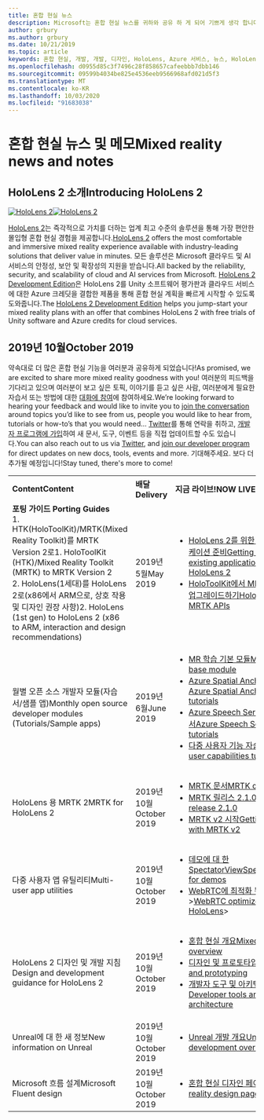 ```yaml
---
title: 혼합 현실 뉴스
description: Microsoft는 혼합 현실 뉴스를 귀하와 공유 하 게 되어 기쁘게 생각 합니다. 사용자 의견을 기다리고 있으며 대화를 참여 하도록 초대 하 고 싶습니다.
author: grbury
ms.author: grbury
ms.date: 10/21/2019
ms.topic: article
keywords: 혼합 현실, 개발, 개발, 디자인, HoloLens, Azure 서비스, 뉴스, HoloLens 2
ms.openlocfilehash: d0955d85c3f7496c28f858657cafeebbb7dbb146
ms.sourcegitcommit: 09599b4034be825e4536eeb9566968afd021d5f3
ms.translationtype: MT
ms.contentlocale: ko-KR
ms.lasthandoff: 10/03/2020
ms.locfileid: "91683038"
---
```

# <a name="mixed-reality-news-and-notes"></a><span data-ttu-id="6c86f-105">혼합 현실 뉴스 및 메모</span><span class="sxs-lookup"><span data-stu-id="6c86f-105">Mixed reality news and notes</span></span>

## <a name="introducing-hololens-2"></a><span data-ttu-id="6c86f-106">HoloLens 2 소개</span><span class="sxs-lookup"><span data-stu-id="6c86f-106">Introducing HoloLens 2</span></span>

<span data-ttu-id="6c86f-107">[![HoloLens 2](images/hololens2.jpg)](https://www.microsoft.com/hololens/hardware)</span><span class="sxs-lookup"><span data-stu-id="6c86f-107">[![HoloLens 2](images/hololens2.jpg)](https://www.microsoft.com/hololens/hardware)</span></span>

<span data-ttu-id="6c86f-108">[HoloLens 2](https://www.microsoft.com/hololens/hardware)는 즉각적으로 가치를 더하는 업계 최고 수준의 솔루션을 통해 가장 편안한 몰입형 혼합 현실 경험을 제공합니다.</span><span class="sxs-lookup"><span data-stu-id="6c86f-108">[HoloLens 2](https://www.microsoft.com/hololens/hardware) offers the most comfortable and immersive mixed reality experience available with industry-leading solutions that deliver value in minutes.</span></span> <span data-ttu-id="6c86f-109">모든 솔루션은 Microsoft 클라우드 및 AI 서비스의 안정성, 보안 및 확장성의 지원을 받습니다.</span><span class="sxs-lookup"><span data-stu-id="6c86f-109">All backed by the reliability, security, and scalability of cloud and AI services from Microsoft.</span></span> <span data-ttu-id="6c86f-110">[HoloLens 2 Development Edition](https://www.microsoft.com//hololens/developers)은 HoloLens 2를 Unity 소프트웨어 평가판과 클라우드 서비스에 대한 Azure 크레딧을 결합한 제품을 통해 혼합 현실 계획을 빠르게 시작할 수 있도록 도와줍니다.</span><span class="sxs-lookup"><span data-stu-id="6c86f-110">The [HoloLens 2 Development Edition](https://www.microsoft.com//hololens/developers) helps you jump-start your mixed reality plans with an offer that combines HoloLens 2 with free trials of Unity software and Azure credits for cloud services.</span></span>

## <a name="october-2019"></a><span data-ttu-id="6c86f-111">2019년 10월</span><span class="sxs-lookup"><span data-stu-id="6c86f-111">October 2019</span></span>

<span data-ttu-id="6c86f-112">약속대로 더 많은 혼합 현실 기능을 여러분과 공유하게 되었습니다!</span><span class="sxs-lookup"><span data-stu-id="6c86f-112">As promised, we are excited to share more mixed reality goodness with you!</span></span> <span data-ttu-id="6c86f-113">여러분의 피드백을 기다리고 있으며 여러분이 보고 싶은 토픽, 이야기를 듣고 싶은 사람, 여러분에게 필요한 자습서 또는 방법에 대한 [대화에 참여](https://holodevelopersslack.azurewebsites.net/)에 참여하세요.</span><span class="sxs-lookup"><span data-stu-id="6c86f-113">We’re looking forward to hearing your feedback and would like to invite you to [join the conversation](https://holodevelopersslack.azurewebsites.net/) around topics you’d like to see from us, people you would like to hear from, tutorials or how-to’s that you would need…</span></span> <span data-ttu-id="6c86f-114">[Twitter](https://twitter.com/MxdRealityDev)를 통해 연락을 취하고, [개발자 프로그램에 가입](https://aka.ms/iwantmr)하여 새 문서, 도구, 이벤트 등을 직접 업데이트할 수도 있습니다.</span><span class="sxs-lookup"><span data-stu-id="6c86f-114">You can also reach out to us via [Twitter](https://twitter.com/MxdRealityDev), and [join our developer program](https://aka.ms/iwantmr) for direct updates on new docs, tools, events and more.</span></span> <span data-ttu-id="6c86f-115">기대해주세요. 보다 더 추가될 예정입니다!</span><span class="sxs-lookup"><span data-stu-id="6c86f-115">Stay tuned, there's more to come!</span></span>

<table>
<tr>
<th style="width: 400px; text-align:left;"><span data-ttu-id="6c86f-116">Content</span><span class="sxs-lookup"><span data-stu-id="6c86f-116">Content</span></span></th><th style="width: 125px; text-align:left;"><span data-ttu-id="6c86f-117">배달</span><span class="sxs-lookup"><span data-stu-id="6c86f-117">Delivery</span></span></th><th style="width: 125px; text-align:left;"><span data-ttu-id="6c86f-118">지금 라이브!</span><span class="sxs-lookup"><span data-stu-id="6c86f-118">NOW LIVE!</span></span></th>
</tr> 
<tr>
<td><span data-ttu-id="6c86f-119"><b>포팅 가이드</b> </span><span class="sxs-lookup"><span data-stu-id="6c86f-119"><b>Porting Guides</b> </span></span><br><span data-ttu-id="6c86f-120">1. HTK(HoloToolKit)/MRTK(Mixed Reality Toolkit)를 MRTK Version 2로</span><span class="sxs-lookup"><span data-stu-id="6c86f-120">1. HoloToolKit (HTK)/Mixed Reality Toolkit (MRTK) to MRTK Version 2</span></span>
<br><span data-ttu-id="6c86f-121">2. HoloLens(1세대)를 HoloLens 2로(x86에서 ARM으로, 상호 작용 및 디자인 권장 사항)</span><span class="sxs-lookup"><span data-stu-id="6c86f-121">2. HoloLens (1st gen) to HoloLens 2 (x86 to ARM, interaction and design recommendations)</span></span>
</td></td><td><span data-ttu-id="6c86f-122">2019년 5월</span><span class="sxs-lookup"><span data-stu-id="6c86f-122">May 2019</span></span></td><td> <ul><li><span data-ttu-id="6c86f-123"><a href=https://docs.microsoft.com/windows/mixed-reality/mrtk-porting-guide>HoloLens 2를 위한 기존 애플리케이션 준비</a></span><span class="sxs-lookup"><span data-stu-id="6c86f-123"><a href=https://docs.microsoft.com/windows/mixed-reality/mrtk-porting-guide>Getting your existing application ready for HoloLens 2</a></span></span><li><span data-ttu-id="6c86f-124"><a href=https://microsoft.github.io/MixedRealityToolkit-Unity/Documentation/HTKToMRTKPortingGuide.html>HoloToolKit에서 MRTK API로 업그레이드하기</a></span><span class="sxs-lookup"><span data-stu-id="6c86f-124"><a href=https://microsoft.github.io/MixedRealityToolkit-Unity/Documentation/HTKToMRTKPortingGuide.html>HoloToolKit to MRTK APIs</a></span></span></td>
</tr>
<tr>
<td><span data-ttu-id="6c86f-125">월별 오픈 소스 개발자 모듈(자습서/샘플 앱)</span><span class="sxs-lookup"><span data-stu-id="6c86f-125">Monthly open source developer modules (Tutorials/Sample apps)</span></span></td><td><span data-ttu-id="6c86f-126">2019년 6월</span><span class="sxs-lookup"><span data-stu-id="6c86f-126">June 2019</span></span></td><td> <ul><li><span data-ttu-id="6c86f-127"><a href=https://docs.microsoft.com/windows/mixed-reality/mrlearning-base-ch1>MR 학습 기본 모듈</a></span><span class="sxs-lookup"><span data-stu-id="6c86f-127"><a href=https://docs.microsoft.com/windows/mixed-reality/mrlearning-base-ch1>MR learning base module</a></span></span><li><span data-ttu-id="6c86f-128"><a href=https://docs.microsoft.com/windows/mixed-reality/mrlearning-asa-ch1>Azure Spatial Anchors 자습서</a></span><span class="sxs-lookup"><span data-stu-id="6c86f-128"><a href=https://docs.microsoft.com/windows/mixed-reality/mrlearning-asa-ch1>Azure Spatial Anchors tutorials</a></span></span><li><span data-ttu-id="6c86f-129"><a href=https://docs.microsoft.com/windows/mixed-reality/mrlearning-speechsdk-ch1>Azure Speech Services 자습서</a></span><span class="sxs-lookup"><span data-stu-id="6c86f-129"><a href=https://docs.microsoft.com/windows/mixed-reality/mrlearning-speechsdk-ch1>Azure Speech Services tutorials</a></span></span><li><span data-ttu-id="6c86f-130"><a href=https://docs.microsoft.com/windows/mixed-reality/mrlearning-sharing(photon)-ch1>다중 사용자 기능 자습서</a></span><span class="sxs-lookup"><span data-stu-id="6c86f-130"><a href=https://docs.microsoft.com/windows/mixed-reality/mrlearning-sharing(photon)-ch1>Multi-user capabilities tutorials</a></span></span></td>
</tr>
<tr>
<td><span data-ttu-id="6c86f-131">HoloLens 용 MRTK 2</span><span class="sxs-lookup"><span data-stu-id="6c86f-131">MRTK for HoloLens 2</span></span></td><td><span data-ttu-id="6c86f-132">2019년 10월</span><span class="sxs-lookup"><span data-stu-id="6c86f-132">October 2019</span></span></td><td> <ul><li><span data-ttu-id="6c86f-133"><a href=https://microsoft.github.io/MixedRealityToolkit-Unity/Documentation/GettingStartedWithTheMRTK.html>MRTK 문서</a></span><span class="sxs-lookup"><span data-stu-id="6c86f-133"><a href=https://microsoft.github.io/MixedRealityToolkit-Unity/Documentation/GettingStartedWithTheMRTK.html>MRTK docs</a></span></span><li><span data-ttu-id="6c86f-134"><a href=https://github.com/Microsoft/MixedRealityToolkit-Unity/releases>MRTK 릴리스 2.1.0</a></span><span class="sxs-lookup"><span data-stu-id="6c86f-134"><a href=https://github.com/Microsoft/MixedRealityToolkit-Unity/releases>MRTK release 2.1.0</a></span></span><li><span data-ttu-id="6c86f-135"><a href=https://docs.microsoft.com/windows/mixed-reality/mrtk-getting-started>MRTK v2 시작</a></span><span class="sxs-lookup"><span data-stu-id="6c86f-135"><a href=https://docs.microsoft.com/windows/mixed-reality/mrtk-getting-started>Getting started with MRTK v2</a></span></span></td>
</tr>
<tr>
<td><span data-ttu-id="6c86f-136">다중 사용자 앱 유틸리티</span><span class="sxs-lookup"><span data-stu-id="6c86f-136">Multi-user app utilities</span></span></td><td><span data-ttu-id="6c86f-137">2019년 10월</span><span class="sxs-lookup"><span data-stu-id="6c86f-137">October 2019</span></span></td><td> <ul><li><span data-ttu-id="6c86f-138"><a href=https://docs.microsoft.com/windows/mixed-reality/spectator-view>데모에 대 한 SpectatorView</a></span><span class="sxs-lookup"><span data-stu-id="6c86f-138"><a href=https://docs.microsoft.com/windows/mixed-reality/spectator-view>SpectatorView for demos</a></span></span><li><span data-ttu-id="6c86f-139"><a href=https://github.com/microsoft/MixedReality-WebRTC>WebRTC에 최적화 됨</a>></span><span class="sxs-lookup"><span data-stu-id="6c86f-139"><a href=https://github.com/microsoft/MixedReality-WebRTC>WebRTC optimized for HoloLens</a>></span></span></td>
</tr>
<tr>
<td><span data-ttu-id="6c86f-140">HoloLens 2 디자인 및 개발 지침</span><span class="sxs-lookup"><span data-stu-id="6c86f-140">Design and development guidance for HoloLens 2</span></span></td><td><span data-ttu-id="6c86f-141">2019년 10월</span><span class="sxs-lookup"><span data-stu-id="6c86f-141">October 2019</span></span></td><td> <ul><li><span data-ttu-id="6c86f-142"><a href=https://docs.microsoft.com/windows/mixed-reality/>혼합 현실 개요</a></span><span class="sxs-lookup"><span data-stu-id="6c86f-142"><a href=https://docs.microsoft.com/windows/mixed-reality/>Mixed reality overview</a></span></span><li><span data-ttu-id="6c86f-143"><a href=https://docs.microsoft.com/windows/mixed-reality/design>디자인 및 프로토타입</a></span><span class="sxs-lookup"><span data-stu-id="6c86f-143"><a href=https://docs.microsoft.com/windows/mixed-reality/design>Designing and prototyping</a></span></span><li><span data-ttu-id="6c86f-144"><a href=https://docs.microsoft.com/windows/mixed-reality/development>개발자 도구 및 아키텍처</a></span><span class="sxs-lookup"><span data-stu-id="6c86f-144"><a href=https://docs.microsoft.com/windows/mixed-reality/development>Developer tools and architecture</a></span></span></td>
</tr>
<tr>
  <td><span data-ttu-id="6c86f-145">Unreal에 대 한 새 정보</span><span class="sxs-lookup"><span data-stu-id="6c86f-145">New information on Unreal</span></span></td><td><span data-ttu-id="6c86f-146">2019년 10월</span><span class="sxs-lookup"><span data-stu-id="6c86f-146">October 2019</span></span></td><td> <ul><li><span data-ttu-id="6c86f-147"><a href=https://docs.microsoft.com/windows/mixed-reality/unreal-development-overview>Unreal 개발 개요</a></span><span class="sxs-lookup"><span data-stu-id="6c86f-147"><a href=https://docs.microsoft.com/windows/mixed-reality/unreal-development-overview>Unreal development overview</a></span></span></td>
</tr>
<tr>
  <td><span data-ttu-id="6c86f-148">Microsoft 흐름 설계</span><span class="sxs-lookup"><span data-stu-id="6c86f-148">Microsoft Fluent design</span></span></td><td><span data-ttu-id="6c86f-149">2019년 10월</span><span class="sxs-lookup"><span data-stu-id="6c86f-149">October 2019</span></span></td><td> <ul><li><span data-ttu-id="6c86f-150"><a href=https://www.microsoft.com/design/fluent/>혼합 현실 디자인 페이지</a></span><span class="sxs-lookup"><span data-stu-id="6c86f-150"><a href=https://www.microsoft.com/design/fluent/>Mixed reality design page</a></span></span></td>
</tr>
</table>

